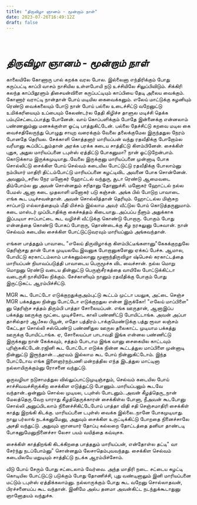 ```yaml
---
title: "திருவிழா ஞானம் - மூன்றாம் நாள்"
date: 2023-07-26T16:49:12Z
draft: false
---
```

 
# *திருவிழா ஞானம் - மூன்றாம் நாள்*

காலையிலே கோணாரு பால் கறக்க வரல போல. இல்லைனா எந்திரிக்கும் போது கருப்பட்டி காப்பி வாசம் நாசியில உள்ளபோயி நடு உச்சியிலே சிலுப்பிவிடும். சிக்கிரி கலந்த காப்பிதூளும் திசையன்விளை கருப்பட்டியும் காப்பியை தேடி அலைய வைக்கும். கோணார் வராட்டி நான்தான் போய் மடியில கைவைக்கனும். எலேய் மாட்டுக்கு கழனியும் ரெண்டு வைக்கலையும் போடு நான் போய் பல்லை உடைச்சிட்டு வறேனுட்டு உமிக்கரியையும் உப்பையும் கேலண்டர்ல தேதி கிழிச்ச தாளுல மடிச்சி தெக்க பம்புசெட்டைப்பாத்து போனேன். வாய் கொப்பளிக்கும் போதே இன்னைக்கு என்னலாம் பண்ணனும்னு மனசுக்குள்ள ஓட்டி பாத்துகிட்டேன். பல்லை தேச்சிட்டு கறவை மடில கை வைச்சதிலேருந்து பொழுது சாயுற வரைக்கும் வேலை தலைக்குமேல இருந்ததுல நேரம் போனதே தெரியல. சேக்காளி கொத்தனார் மாரியப்பன் வந்து ரதவீதிக்கு போறோம்ல வரீயானு கூப்பிட்டதும்தான் அரக்க பரக்க கடைய சாத்திட்டு கிளம்பினேன். சைக்கிள் புதுசு, அதுல மாரியப்பனை டபுள்ஸ் ஏத்திட்டு போகனுமா? நான் ஓட்டுறேன்பாம். கொடுக்காம இருக்கமுடியாது..வேலை இருக்குனு மாரியப்பனை முன்னாடி போக சொல்லிட்டு சைக்கிள போய் செல்வம் கடையில போட்டுட்டு ரதவீதிக்கு போலாம்னு நம்பியார் மாதிரி திட்டம்போட்டு மாரியப்பனை கழட்டிவிட அவனை போக சொன்னேன். அவனும்,,சரில நேர மனோகர் ஹோட்டல் வந்துரு,  சூடா ரெண்டு ஆமைவடை திம்போம்ல னு அவன் சொன்னதும் சரிதானு தோணுச்சி. மனோகர் ஹோட்டல்  நல்ல பேமஸ் ஆனா கடை முதலாளி மனோகர் படு கஞ்சன். அங்க பில் போடுற பாவாடை எங்க கூட படிச்சவன்தான். அவன் சொல்லித்தான் தெரியும். ஹோட்டல்ல மிஞ்சுற சாப்பாடு எல்லாத்தையும் மீதி மிச்சம் இல்லாம அவர் வீட்டுல போய் கொடுத்தருனுமாம். கடை மாஸ்டர் முப்பிடாதிக்கு கைச்சுத்தம் கிடையாது..அப்பப்ப நீளும் அதுக்காக இப்படியா சாப்பாட்டை கூட வழிச்சி வீட்டுக்கு கொண்டு போறாரு. போகும் போது என்னத்தை கொண்டு போகப் போறாரு, தொண்டைக்கு கீழ நரகலுனு பேசுவான். நான் செல்வம் கடையில சைக்கிள போட்டுட்டுவரவும் மாரியப்னும் அங்கவந்தான்.

எங்கள பாத்ததும் பாவாடை "எலேய் திருவிழாக்கு கிளம்பிட்டீங்களானு"கேகக்குறதுலே தெரிஞ்சது தான் போக முடியலயே.இவனுக போறானுகளேனு ஏக்கப் பேச்சு. ஆமால, போயிட்டு கரகாட்டம்லாம் பாக்கனும்லானு மூணாந்திருவிழா ஷ்பெசல் கரகாட்டத்தை மாரியப்பன் நியாவப்படுத்தி பாவாடைய பெருமூச்சு விட வைச்சான். நல்ல மொறு மொறுனு ரெண்டு வடைய தின்னுட்டு பெருஞ்சீரகத்தை வாயிலே போட்டுக்கிட்டா வடைருசி நாசியிலே நிக்கும். சேச்காளியும் நானும் ரதவீதிக்கு போகும் போது இருட்டுகட்ட ஆரம்பிச்சிட்டு. 

MGR கூட போட்டோ எடுக்குறதுக்குஅம்புட்டு கூட்டம் முட்டா பயலுக, அட்டை செஞ்ச MGR பக்கத்துல நின்னு போட்டோ எடுக்குறதுல என்ன இருக்கோ! "எலேய் மாப்பிளை" னு தெரிஞ்ச சத்தம் திரும்பி பாத்தா சோலையப்பன். எங்க ஊருதான், ஆனாஇப்ப பக்கத்து ஊருக்கு மூட்டை முடிச்சோட காலி பண்ணிட்டு போயிட்டாங்க. அவன் அப்பா தாசில்தார் ஆபீசுல பியூன், எதோ பத்திரம் டாக்குமெண்டுக்கு பத்து ரூவா லஞ்சம் கேட்டதா சொல்லி சஸ்பெண்டு பண்ணிதுல ஊருல தலைகாட்ட முடியாம பக்கத்து ஊருக்கு போயிட்டாங்க. ஏ, சோலையப்பா பாடாவதி இங்க என்னல பண்ணிட்டு இருக்கனு நான் கேக்கவும், சத்தம் போடாம இங்க வானு சைகையில காட்டவும் புரிஞ்சுகிட்டேன்.ரஜினி கூட போட்டோ எடுக்க நின்ன கூட்டத்துல மாப்பிளை முன்னாடி நின்னுட்டு இரூந்தான்...அரவம் இல்லாம கூட போய் நின்னுகிட்டோம். இந்த போட்டோவ எங்க இளைஞர்நற்பணி மன்றத்தில எந்த இடத்துல மாட்டினா நல்லாயிருக்கும்னு ரோசனை வந்துட்டு.

ஓருவழியா நடுசாமத்துல வில்லுப்பாட்டுமுடிஞ்சதும், செல்வம் கடையில போய் சாச்சிவவச்சிருக்கிற சைக்கிள எடுத்துட்டு போணும்..மாரியப்பனும் கூடவே வந்தான்..ஒன்னும் சொல்ல முடியல,  டபுள்ஸ் போடனும்..அவன் கீழத்தெரு,,நான் மேலத்தெரு.வேற யாராது கீழத்தெருக்காரன் சைக்கிள்ல போனா, நீஅவன் கூடபோனு சொல்லி அனுப்பிடலாம் நினைச்சிகிட்டேபோய் பாத்தா விதி சதி செஞ்சமாதிரி சைக்கிள் காத்து இறங்கி கிடக்கு.  மாரியப்பனை டபுள்ஸ் வைக்க இல்லை..நானே போகமுடியாது.  நாலு பர்லாங் நடக்கனுமேனு, அதுவும் சைக்கிள உருட்டிக்கிட்டு போறதை நினைச்சாலே அசதி வந்துட்டு. அதுவும் ஞானயார் தோப்பு கல்லறை தோட்டத்தை தனியா தாண்டடி போகனுமேனுநினைச்சா லேசா பயம் வயித்தை கவ்வுசசு.

சைக்கிள் காத்திறங்கி கிடக்கிறதை பாத்ததும் மாரியப்பன், என்தோள்ல தட்டி" வா சேர்ந்து நடப்போம்னு"  சொன்னதும் லேசாதெம்புவவந்தது. 
சைக்கிள செல்வம் கடையிலயே மறுடியும் சாத்திட்டு நடக்க ஆரம்பிச்சோம்.

வீடு போய் சேரும் போது சட்டைலாம் வேர்வை. அந்த மாதிரி நடை. சட்டைய கழட்டி கொடியில போட்டுட்டு படுக்கும் போது தோணிச்சி, புது வண்டினாலும் இனி  மாரியப்பனை மட்டும் டபுள்ஸ் ஏத்திக்கலாம்னு.  நல்லாருக்கும் போது கூட வறேனு சொல்லாதவன், பிரச்சனையப்ப கூட வந்தான். இனிமே அல்ப தனமா அவன்கிட்ட நடந்துக்கூடாதுனு ஞானோதயம் வந்துச்சு.
 
